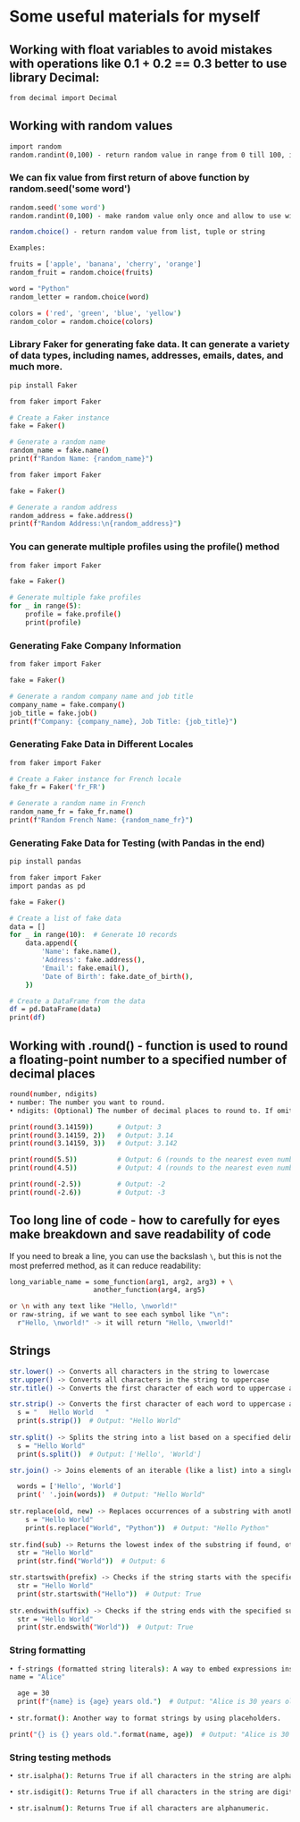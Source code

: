 # Some useful materials for myself

## Working with float variables to avoid mistakes with operations like 0.1 + 0.2 == 0.3 better to use library Decimal:

```bash
from decimal import Decimal 
```

## Working with random values

```bash
import random
random.randint(0,100) - return random value in range from 0 till 100, include 100 
```

### We can fix value from first return of above function by random.seed('some word')

```bash
random.seed('some word')
random.randint(0,100) - make random value only once and allow to use with assert in future
```

```bash
random.choice() - return random value from list, tuple or string 

Examples: 

fruits = ['apple', 'banana', 'cherry', 'orange']
random_fruit = random.choice(fruits)

word = "Python"
random_letter = random.choice(word)

colors = ('red', 'green', 'blue', 'yellow')
random_color = random.choice(colors)
```

### Library Faker for generating fake data. It can generate a variety of data types, including names, addresses, emails, dates, and much more.

```bash
pip install Faker
```

```bash
from faker import Faker

# Create a Faker instance
fake = Faker()

# Generate a random name
random_name = fake.name()
print(f"Random Name: {random_name}")
```

```bash
from faker import Faker

fake = Faker()

# Generate a random address
random_address = fake.address()
print(f"Random Address:\n{random_address}")
```

### You can generate multiple profiles using the profile() method

```bash
from faker import Faker

fake = Faker()

# Generate multiple fake profiles
for _ in range(5):
    profile = fake.profile()
    print(profile)
```

### Generating Fake Company Information

```bash
from faker import Faker

fake = Faker()

# Generate a random company name and job title
company_name = fake.company()
job_title = fake.job()
print(f"Company: {company_name}, Job Title: {job_title}")
```

### Generating Fake Data in Different Locales

```bash
from faker import Faker

# Create a Faker instance for French locale
fake_fr = Faker('fr_FR')

# Generate a random name in French
random_name_fr = fake_fr.name()
print(f"Random French Name: {random_name_fr}")
```

### Generating Fake Data for Testing (with Pandas in the end)

```bash
pip install pandas
```

```bash
from faker import Faker
import pandas as pd

fake = Faker()

# Create a list of fake data
data = []
for _ in range(10):  # Generate 10 records
    data.append({
        'Name': fake.name(),
        'Address': fake.address(),
        'Email': fake.email(),
        'Date of Birth': fake.date_of_birth(),
    })

# Create a DataFrame from the data
df = pd.DataFrame(data)
print(df)
```

## Working with .round() - function is used to round a floating-point number to a specified number of decimal places

```bash
round(number, ndigits)
• number: The number you want to round.
• ndigits: (Optional) The number of decimal places to round to. If omitted, it defaults to 0, meaning the number will be rounded to the nearest integer.

print(round(3.14159))      # Output: 3
print(round(3.14159, 2))   # Output: 3.14
print(round(3.14159, 3))   # Output: 3.142

print(round(5.5))          # Output: 6 (rounds to the nearest even number)
print(round(4.5))          # Output: 4 (rounds to the nearest even number)

print(round(-2.5))         # Output: -2
print(round(-2.6))         # Output: -3
```

## Too long line of code - how to carefully for eyes make breakdown and save readability of code

If you need to break a line, you can use the backslash `\`, but this is not the most preferred method, as it can reduce readability:

``` bash
long_variable_name = some_function(arg1, arg2, arg3) + \
                     another_function(arg4, arg5)
```

```bash
or \n with any text like "Hello, \nworld!"
or raw-string, if we want to see each symbol like "\n":
  r"Hello, \nworld!" -> it will return "Hello, \nworld!"
```

## Strings

```bash
str.lower() -> Converts all characters in the string to lowercase
str.upper() -> Converts all characters in the string to uppercase
str.title() -> Converts the first character of each word to uppercase and the rest to lowercase

str.strip() -> Converts the first character of each word to uppercase and the rest to lowercase
  s = "   Hello World   "
  print(s.strip())  # Output: "Hello World"
  
str.split() -> Splits the string into a list based on a specified delimiter (default is whitespace)
  s = "Hello World"
  print(s.split())  # Output: ['Hello', 'World']

str.join() -> Joins elements of an iterable (like a list) into a single string with a specified separator

  words = ['Hello', 'World']
  print(' '.join(words))  # Output: "Hello World"
  
str.replace(old, new) -> Replaces occurrences of a substring with another substring
    s = "Hello World"
    print(s.replace("World", "Python"))  # Output: "Hello Python"
    
str.find(sub) -> Returns the lowest index of the substring if found, otherwise returns -1.
  str = "Hello World"
  print(str.find("World"))  # Output: 6

str.startswith(prefix) -> Checks if the string starts with the specified prefix, return True of False
  str = "Hello World"
  print(str.startswith("Hello"))  # Output: True
      
str.endswith(suffix) -> Checks if the string ends with the specified suffix
  str = "Hello World"
  print(str.endswith("World"))  # Output: True
```

### String formatting

```bash
• f-strings (formatted string literals): A way to embed expressions inside string literals, using curly braces {}.
name = "Alice"

  age = 30
  print(f"{name} is {age} years old.")  # Output: "Alice is 30 years old."
  
• str.format(): Another way to format strings by using placeholders.

print("{} is {} years old.".format(name, age))  # Output: "Alice is 30 years old."
```

### String testing methods

```bash
• str.isalpha(): Returns True if all characters in the string are alphabetic.

• str.isdigit(): Returns True if all characters in the string are digits.

• str.isalnum(): Returns True if all characters are alphanumeric.
```
